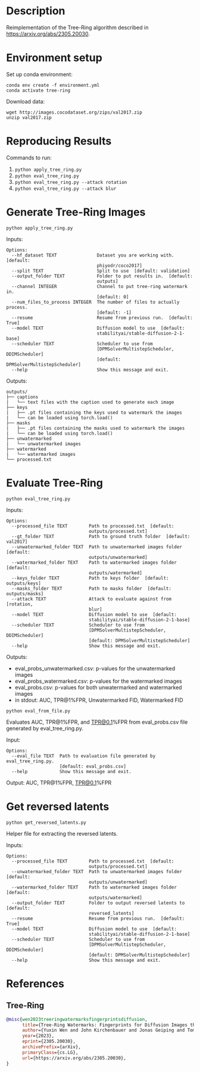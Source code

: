 # Description
Reimplementation of the Tree-Ring algorithm described in https://arxiv.org/abs/2305.20030.

# Environment setup
Set up conda environment:

```
conda env create -f environment.yml
conda activate tree-ring
```

Download data:

```
wget http://images.cocodataset.org/zips/val2017.zip
unzip val2017.zip
```

# Reproducing Results

Commands to run:
 1. `python apply_tree_ring.py`
 2. `python eval_tree_ring.py`
 3. `python eval_tree_ring.py --attack rotation`
 4. `python eval_tree_ring.py --attack blur`

# Generate Tree-Ring Images
```python apply_tree_ring.py```

Inputs:
```
Options:
  --hf_dataset TEXT               Dataset you are working with.  [default:
                                  phiyodr/coco2017]
  --split TEXT                    Split to use  [default: validation]
  --output_folder TEXT            Folder to put results in.  [default:
                                  outputs]
  --channel INTEGER               Channel to put tree-ring watermark in.
                                  [default: 0]
  --num_files_to_process INTEGER  The number of files to actually process.
                                  [default: -1]
  --resume                        Resume from previous run.  [default: True]
  --model TEXT                    Diffusion model to use  [default:
                                  stabilityai/stable-diffusion-2-1-base]
  --scheduler TEXT                Scheduler to use from
                                  [DPMSolverMultistepScheduler, DDIMScheduler]
                                  [default: DPMSolverMultistepScheduler]
  --help                          Show this message and exit.
```

Outputs:
```
outputs/
├── captions
|   └── text files with the caption used to generate each image
├── keys
|   ├── .pt files containing the keys used to watermark the images
|   └── can be loaded using torch.load()
├── masks
|   ├── .pt files containing the masks used to watermark the images
|   └── can be loaded using torch.load()
├── unwatermarked
|   └── unwatermarked images
├── watermarked
|   └── watermarked images
└── processed.txt
```

# Evaluate Tree-Ring
```python eval_tree_ring.py```

Inputs:
```
Options:
  --processed_file TEXT        Path to processed.txt  [default:
                               outputs/processed.txt]
  --gt_folder TEXT             Path to ground truth folder  [default: val2017]
  --unwatermarked_folder TEXT  Path to unwatermarked images folder  [default:
                               outputs/unwatermarked]
  --watermarked_folder TEXT    Path to watermarked images folder  [default:
                               outputs/watermarked]
  --keys_folder TEXT           Path to keys folder  [default: outputs/keys]
  --masks_folder TEXT          Path to masks folder  [default: outputs/masks]
  --attack TEXT                Attack to evaluate against from [rotation,
                               blur]
  --model TEXT                 Diffusion model to use  [default:
                               stabilityai/stable-diffusion-2-1-base]
  --scheduler TEXT             Scheduler to use from
                               [DPMSolverMultistepScheduler, DDIMScheduler]
                               [default: DPMSolverMultistepScheduler]
  --help                       Show this message and exit.
```

Outputs:
 - eval_probs_unwatermarked.csv: p-values for the unwatermarked images
 - eval_probs_watermarked.csv: p-values for the watermarked images
 - eval_probs.csv: p-values for both unwatermarked and watermarked images
 - in stdout: AUC, TPR@1%FPR, Unwatermarked FID, Watermarked FID

```python eval_from_file.py```

Evaluates AUC, TPR@1%FPR, and TPR@0.1%FPR from eval_probs.csv file generated by eval_tree_ring.py.

Input:
```
Options:
  --eval_file TEXT  Path to evaluation file generated by eval_tree_ring.py.
                    [default: eval_probs.csv]
  --help            Show this message and exit.
```

Output: AUC, TPR@1%FPR, TPR@0.1%FPR

# Get reversed latents
```python get_reversed_latents.py```

Helper file for extracting the reversed latents.

Inputs:
```
Options:
  --processed_file TEXT        Path to processed.txt  [default:
                               outputs/processed.txt]
  --unwatermarked_folder TEXT  Path to unwatermarked images folder  [default:
                               outputs/unwatermarked]
  --watermarked_folder TEXT    Path to watermarked images folder  [default:
                               outputs/watermarked]
  --output_folder TEXT         Folder to output reversed latents to  [default:
                               reversed_latents]
  --resume                     Resume from previous run.  [default: True]
  --model TEXT                 Diffusion model to use  [default:
                               stabilityai/stable-diffusion-2-1-base]
  --scheduler TEXT             Scheduler to use from
                               [DPMSolverMultistepScheduler, DDIMScheduler]
                               [default: DPMSolverMultistepScheduler]
  --help                       Show this message and exit.
```

# References
## Tree-Ring
```bibtex
@misc{wen2023treeringwatermarksfingerprintsdiffusion,
      title={Tree-Ring Watermarks: Fingerprints for Diffusion Images that are Invisible and Robust}, 
      author={Yuxin Wen and John Kirchenbauer and Jonas Geiping and Tom Goldstein},
      year={2023},
      eprint={2305.20030},
      archivePrefix={arXiv},
      primaryClass={cs.LG},
      url={https://arxiv.org/abs/2305.20030}, 
}
```
